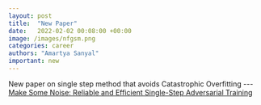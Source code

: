 ```yaml
---
layout: post
title:  "New Paper"
date:   2022-02-02 00:08:00 +00:00
image: /images/nfgsm.png
categories: career
authors: "Amartya Sanyal"
important: new
---
```

New paper on single step method that avoids Catastrophic Overfitting --- <a href="https://arxiv.org/abs/2202.01181"> Make Some Noise: Reliable and Efficient Single-Step Adversarial Training </a>
